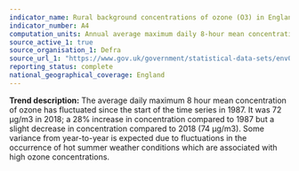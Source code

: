 ```yaml
---
indicator_name: Rural background concentrations of ozone (O3) in England, 1987 to 2019
indicator_number: A4
computation_units: Annual average maximum daily 8-hour mean concentrations (µg/m3)
source_active_1: true
source_organisation_1: Defra
source_url_1: "https://www.gov.uk/government/statistical-data-sets/env02-air-quality-statistics"
reporting_status: complete
national_geographical_coverage: England
---
```

**Trend description:** The average daily maximum 8 hour mean concentration of ozone has fluctuated since the start of the time series in 1987. It was 72 μg/m3 in 2018; a 28% increase in concentration compared to 1987 but a slight decrease in concentration compared to 2018 (74 μg/m3). Some variance from year-to-year is expected due to fluctuations in the occurrence of hot summer weather conditions which are associated with high ozone concentrations.